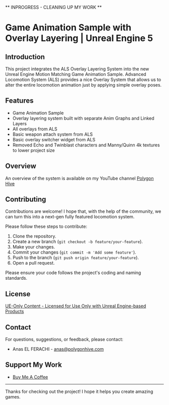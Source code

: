 ** INPROGRESS - CLEANING UP MY WORK ** 


# Game Animation Sample with Overlay Layering | Unreal Engine 5

## Introduction

This project integrates the ALS Overlay Layering System into the new Unreal Engine Motion Matching Game Animation Sample.
Advanced Locomotion System (ALS) provides a nice Overlay System that allows us to alter the entire locomotion animation just by applying simple overlay poses. 

## Features

- Game Animation Sample
- Overlay layering system built with separate Anim Graphs and Linked Layers
- All overlays from ALS
- Basic weapon attach system from ALS
- Basic overlay switcher widget from ALS
- Removed Echo and Twinblast characters and Manny/Quinn 4k textures to lower project size

## Overview

An overview of the system is available on my YouTube channel [Polygon Hive](https://www.youtube.com/watch?v=RDWNfIqvWBk&list=PLs9e0eJQMI2aaulgKJzC8feN1UEwDkEnq)

## Contributing

Contributions are welcome! I hope that, with the help of the community, we can turn this into a next-gen fully featured locomotion system. 

Please follow these steps to contribute:

1. Clone the repository.
2. Create a new branch (`git checkout -b feature/your-feature`).
3. Make your changes.
4. Commit your changes (`git commit -m 'Add some feature'`).
5. Push to the branch (`git push origin feature/your-feature`).
6. Open a pull request.

Please ensure your code follows the project's coding and naming standards.

## License

[UE-Only Content - Licensed for Use Only with Unreal Engine-based Products](https://www.unrealengine.com/en-US/eula/content)

## Contact

For questions, suggestions, or feedback, please contact:

- Anas EL FERACHI - [anas@polygonhive.com](mailto:anas@polygonhive.com)

## Support My Work

- [Buy Me A Coffee](https://buymeacoffee.com/PolygonHive)
---

Thanks for checking out the project! I hope it helps you create amazing games.


